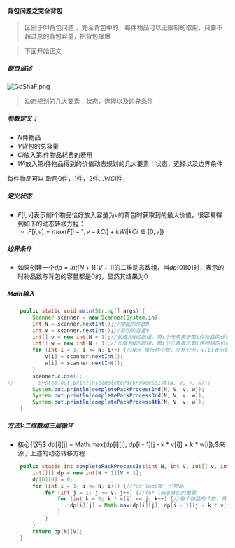 #### 背包问题之完全背包

> 区别于01背包问题 ，完全背包中的，每件物品可以无限制的取用，只要不超过总的背包容量，把背包撑爆

> 下面开始正文

##### 题目描述

![GdShaF.png](https://s1.ax1x.com/2020/04/03/GdShaF.png)

> 动态规划的几大要素：状态，选择以及边界条件

##### 参数定义：

- $N$件物品
- $V$背包的总容量
- $Ci$放入第$i$件物品耗费的费用
- $Wi$放入第$i$件物品得到的价值动态规划的几大要素：状态，选择以及边界条件

每件物品可以 取用0件，1件，2件...$V/Ci$件，

##### **定义状态**

- $F[i,v]$表示前$i$个物品恰好放入容量为$v$的背包时获取到的最大价值，很容易得到如下的动态转移方程：
  - $F[i,v]=max(F[i-1,v-kCi]+kWi|kCi∈[0,v])$

##### 边界条件

- 如果创建一个$dp=int[N+1][V+1]$的二维动态数组，当$dp[0][0]$时，表示的时物品数与背包的容量都是$0$的，显然其结果为$0$

##### Main输入

```java
    public static void main(String[] args) {
        Scanner scanner = new Scanner(System.in);
        int N = scanner.nextInt();//物品的件数N
        int V = scanner.nextInt();//背包的容量V
        int[] v = new int[N + 1];//长度为N的数组，第i个元素表示第i件物品的体积
        int[] w = new int[N + 1];//长度为N的数组，第i个元素表示第i件物品的价值
        for (int i = 1; i <= N; i++) {//N行 每行两个数，空格分开，v[i]表示是第i个物品的体积，w[i]是第i个物品的价值
            v[i] = scanner.nextInt();
            w[i] = scanner.nextInt();
        }
        scanner.close();
//        System.out.println(completePackProcess1st(N, V, v, w));
        System.out.println(completePackProcess2nd(N, V, v, w));
        System.out.println(completePackProcess3rd(N, V, v, w));
        System.out.println(completePackProcess4th(N, V, v, w));
    }
```

##### 方法1:二维数组三层循环

- 核心代码$ dp[i][j] = Math.max(dp[i][j], dp[i - 1][j - k * v[i]] + k * w[i]);$来源于上述的动态转移方程

```java
    public static int completePackProcess1st(int N, int V, int[] v, int[] w) {
        int[][] dp = new int[N + 1][V + 1];
        dp[0][0] = 0;
        for (int i = 1; i <= N; i++) {//for loop每一个物品
            for (int j = 1; j <= V; j++) {//for loop背包的重量
                for (int k = 0; k * v[i] <= j; k++) {//每个物品的个数，背包的不能无限大
                    dp[i][j] = Math.max(dp[i][j], dp[i - 1][j - k * v[i]] + k * w[i]);
                }
            }
        }
        return dp[N][V];
    }
```



